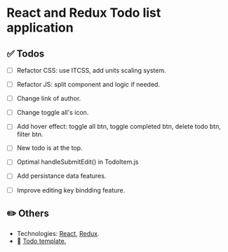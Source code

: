 # React and Redux Todo list application

## ✅ Todos

- [ ] Refactor CSS: use ITCSS, add units scaling system.
- [ ] Refactor JS: split component and logic if needed.
- [ ] Change link of author.
- [ ] Change toggle all's icon.
- [ ] Add hover effect: toggle all btn, toggle completed btn, delete todo btn, filter btn.

- [ ] New todo is at the top.
- [ ] Optimal handleSubmitEdit() in TodoItem.js
- [ ] Add persistance data features.
- [ ] Improve editing key bindding feature.

## ✏️ Others

- Technologies: [React](https://reactjs.org/), [Redux](https://redux.js.org/).
- 🔗 [Todo template.](https://github.com/Klerith/TODO-CSS-Template)
